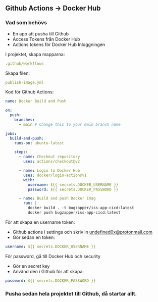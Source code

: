 ## Github Actions -> Docker Hub

### Vad som behövs

- En app att pusha till Github
- Access Tokens från Docker Hub
- Actions tokens för Docker Hub Inloggningen

I projektet, skapa mapparna:

```yml
.github/workflows
```

Skapa filen:

```yml
publish-image.yml
```

Kod för Github Actions:

```yml
name: Docker Build and Push

on:
  push:
    branches:
      - main # Change this to your main branch name

jobs:
  build-and-push:
    runs-on: ubuntu-latest

    steps:
      - name: Checkout repository
        uses: actions/checkout@v2

      - name: Login to Docker Hub
        uses: docker/login-action@v1
        with:
          username: ${{ secrets.DOCKER_USERNAME }}
          password: ${{ secrets.DOCKER_PASSWORD }}

      - name: Build and push Docker imag
        run: |
          docker build . -t bugzapper/iss-app-cicd:latest
          docker push bugzapper/iss-app-cicd:latest
```

För att skapa en username token:

- Github actions i settings och skriv in undefined0x@protonmail.com
- Gör sedan en token:

```yml
username: ${{ secrets.DOCKER_USERNAME }}
```

För password, gå till Docker Hub och security

- Gör en secret key
- Använd den i Github för att skapa:

```yml
password: ${{ secrets.DOCKER_PASSWORD }}
```

### Pusha sedan hela projektet till Github, då startar allt.
